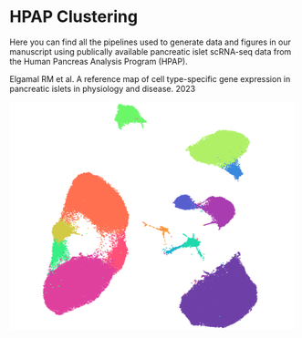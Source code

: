 # HPAP Clustering
Here you can find all the pipelines used to generate data and figures in our manuscript using publically available pancreatic islet scRNA-seq data from the Human Pancreas Analysis Program (HPAP).

Elgamal RM et al. A reference map of cell type-specific gene expression in pancreatic islets in physiology and disease. 2023

<img src="https://github.com/Gaulton-Lab/HPAP-scRNA-seq/blob/56e78b18ccdc319b3d6767568526fe2e7bacf6f0/Images/CellxGene_UMAP.png" width="500" height="400" />


